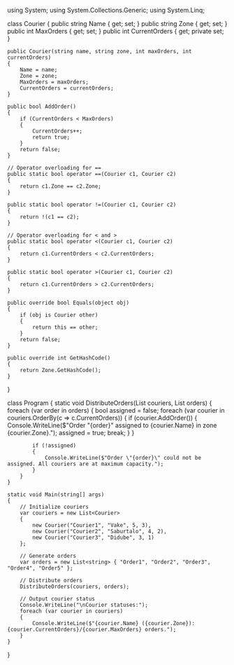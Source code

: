 using System;
using System.Collections.Generic;
using System.Linq;

class Courier
{
    public string Name { get; set; }
    public string Zone { get; set; }
    public int MaxOrders { get; set; }
    public int CurrentOrders { get; private set; }

    public Courier(string name, string zone, int maxOrders, int currentOrders)
    {
        Name = name;
        Zone = zone;
        MaxOrders = maxOrders;
        CurrentOrders = currentOrders;
    }

    public bool AddOrder()
    {
        if (CurrentOrders < MaxOrders)
        {
            CurrentOrders++;
            return true;
        }
        return false;
    }

    // Operator overloading for ==
    public static bool operator ==(Courier c1, Courier c2)
    {
        return c1.Zone == c2.Zone;
    }

    public static bool operator !=(Courier c1, Courier c2)
    {
        return !(c1 == c2);
    }

    // Operator overloading for < and >
    public static bool operator <(Courier c1, Courier c2)
    {
        return c1.CurrentOrders < c2.CurrentOrders;
    }

    public static bool operator >(Courier c1, Courier c2)
    {
        return c1.CurrentOrders > c2.CurrentOrders;
    }

    public override bool Equals(object obj)
    {
        if (obj is Courier other)
        {
            return this == other;
        }
        return false;
    }

    public override int GetHashCode()
    {
        return Zone.GetHashCode();
    }
}

class Program
{
    static void DistributeOrders(List<Courier> couriers, List<string> orders)
    {
        foreach (var order in orders)
        {
            bool assigned = false;
            foreach (var courier in couriers.OrderBy(c => c.CurrentOrders))
            {
                if (courier.AddOrder())
                {
                    Console.WriteLine($"Order \"{order}\" assigned to {courier.Name} in zone {courier.Zone}.");
                    assigned = true;
                    break;
                }
            }

            if (!assigned)
            {
                Console.WriteLine($"Order \"{order}\" could not be assigned. All couriers are at maximum capacity.");
            }
        }
    }

    static void Main(string[] args)
    {
        // Initialize couriers
        var couriers = new List<Courier>
        {
            new Courier("Courier1", "Vake", 5, 3),
            new Courier("Courier2", "Saburtalo", 4, 2),
            new Courier("Courier3", "Didube", 3, 1)
        };

        // Generate orders
        var orders = new List<string> { "Order1", "Order2", "Order3", "Order4", "Order5" };

        // Distribute orders
        DistributeOrders(couriers, orders);

        // Output courier status
        Console.WriteLine("\nCourier statuses:");
        foreach (var courier in couriers)
        {
            Console.WriteLine($"{courier.Name} ({courier.Zone}): {courier.CurrentOrders}/{courier.MaxOrders} orders.");
        }
    }
}
